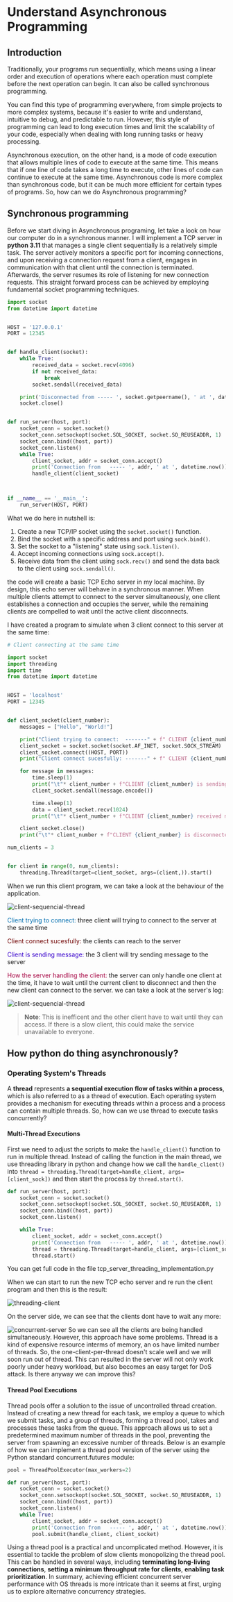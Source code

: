 # Understand Asynchronous Programming


## Introduction
Traditionally, your programs run sequentially, which means using a linear order and execution of operations where each operation must complete before the next operation can begin. It can also be called synchronous programming.

You can find this type of programming everywhere, from simple projects to more complex systems, because it's easier to write and understand, intuitive to debug, and predictable to run. However, this style of programming can lead to long execution times and limit the scalability of your code, especially when dealing with long running tasks or heavy processing.

Asynchronous execution, on the other hand, is a mode of code execution that allows multiple lines of code to execute at the same time. This means that if one line of code takes a long time to execute, other lines of code can continue to execute at the same time. Asynchronous code is more complex than synchronous code, but it can be much more efficient for certain types of programs. So, how can we do Asynchronous programming?

## Synchronous programming
Before we start diving in Asynchronous programing, let take a look on how our computer do in a synchronous manner. I will implement a TCP server in __python 3.11__ that manages a single client sequentially is a relatively simple task. The server actively monitors a specific port for incoming connections, and upon receiving a connection request from a client, engages in communication with that client until the connection is terminated. Afterwards, the server resumes its role of listening for new connection requests. This straight forward process can be achieved by employing fundamental socket programming techniques.

```python
import socket
from datetime import datetime


HOST = '127.0.0.1'
PORT = 12345


def handle_client(socket):
    while True:
        received_data = socket.recv(4096)
        if not received_data:
            break
        socket.sendall(received_data)

    print('Disconnected from ----- ', socket.getpeername(), ' at ', datetime.now())
    socket.close()


def run_server(host, port):
    socket_conn = socket.socket()
    socket_conn.setsockopt(socket.SOL_SOCKET, socket.SO_REUSEADDR, 1)
    socket_conn.bind((host, port))
    socket_conn.listen()
    while True:
        client_socket, addr = socket_conn.accept()
        print('Connection from   ----- ', addr, ' at ', datetime.now())
        handle_client(client_socket)



if __name__ == '__main__':
    run_server(HOST, PORT)
```

What we do here in nutshell is:

1. Create a new TCP/IP socket using the `socket.socket()` function.
2. Bind the socket with a specific address and port using `sock.bind()`.
3. Set the socket to a "listening" state using `sock.listen()`.
4. Accept incoming connections using `sock.accept()`.
5. Receive data from the client using `sock.recv()` and send the data back to the client using `sock.sendall()`.

the code will create a basic TCP Echo server in my local machine. By design, this echo server will behave in a synchronous manner. When multiple clients attempt to connect to the server simultaneously, one client establishes a connection and occupies the server, while the remaining clients are compelled to wait until the active client disconnects.

I have created a program to simulate when 3 client connect to this server at the same time:

```python
# Client connecting at the same time

import socket
import threading
import time
from datetime import datetime


HOST = 'localhost'
PORT = 12345


def client_socket(client_number):
    messages = ["Hello", "World!"]

    print("Client trying to connect:  -------" + f" CLIENT {client_number}", ' at ', datetime.now())
    client_socket = socket.socket(socket.AF_INET, socket.SOCK_STREAM)
    client_socket.connect((HOST, PORT))
    print("Client connect sucesfully: -------" + f" CLIENT {client_number}", ' at ', datetime.now())

    for message in messages:
        time.sleep(1)
        print("\t"* client_number + f"CLIENT {client_number} is sending message: {message}", ' at ', datetime.now())
        client_socket.sendall(message.encode())

        time.sleep(1)
        data = client_socket.recv(1024)
        print("\t"* client_number + f"CLIENT {client_number} received message: {data}", ' at ', datetime.now())

    client_socket.close()
    print("\t"* client_number + f"CLIENT {client_number} is disconnected", ' at ', datetime.now())

num_clients = 3


for client in range(0, num_clients):
    threading.Thread(target=client_socket, args=(client,)).start()
```

When we run this client program, we can take a look at the behaviour of the application.

![client-sequencial-thread](media/sequencial-client.drawio.png)

<span style='color: #006EAF;'> Client trying to connect:</span> three client will trying to connect to the server at the same time

<span style='color: #6F0000;'> Client connect sucesfully:</span> the clients can reach to the server

<span style='color: #3700CC;'> Client is sending message:</span> the 3 client will try sending message to the server

<span style='color: #a50040;'> How the server handling the client:</span> the server can only handle one client at the time, it have to wait until the current client to disconnect and then the new client can connect to the server. we can take a look at the server's log:

![client-sequencial-thread](media/sequencial-server.png)

> **Note**: This is inefficent and the other client have to wait until they can access. If there is a slow client, this could make the service unavailable to everyone.

## How python do thing asynchronously?

### Operating System's Threads

A **thread** represents **a sequential execution flow of tasks within a process**, which is also referred to as a thread of execution. Each operating system provides a mechanism for executing threads within a process and a process can contain multiple threads. So, how can we use thread to execute tasks concurrently?

#### Multi-Thread Executions

First we need to adjust the scripts to make the `handle_client()` function to run in multiple thread. Instead of calling the function in the main thread, we use threading library in python and change how we call the `handle_client()` into  `thread = threading.Thread(target=handle_client, args=[client_sock])` and then start the process by `thread.start()`.

```python
def run_server(host, port):
    socket_conn = socket.socket()
    socket_conn.setsockopt(socket.SOL_SOCKET, socket.SO_REUSEADDR, 1)
    socket_conn.bind((host, port))
    socket_conn.listen()

    while True:
        client_socket, addr = socket_conn.accept()
        print('Connection from   ----- ', addr, ' at ', datetime.now())
        thread = threading.Thread(target=handle_client, args=[client_socket])
        thread.start()

```
You can get full code in the file tcp_server_threading_implementation.py

When we can start to run the new TCP echo server and re run the client program and then this is the result:


![threading-client](media/threading-client.drawio.png)

On the server side, we can see that the clients dont have to wait any more:

![concurrent-server](media/concurrent-server.png)
So we can see all the clients are being handled simultaneously. However, this approach have some problems. Thread is a kind of expensive resource interms of memory, an os have limited number of threads. So, the one-client-per-thread doesn't scale well and we will soon run out of thread. This can resulted in the server will not only work poorly under heavy workload, but also becomes an easy target for DoS attack. Is there anyway we can improve this?

#### Thread Pool Executions

Thread pools offer a solution to the issue of uncontrolled thread creation. Instead of creating a new thread for each task, we employ a queue to which we submit tasks, and a group of threads, forming a thread pool, takes and processes these tasks from the queue. This approach allows us to set a predetermined maximum number of threads in the pool, preventing the server from spawning an excessive number of threads. Below is an example of how we can implement a thread pool version of the server using the Python standard concurrent.futures module:

```python
pool = ThreadPoolExecutor(max_workers=2)

def run_server(host, port):
    socket_conn = socket.socket()
    socket_conn.setsockopt(socket.SOL_SOCKET, socket.SO_REUSEADDR, 1)
    socket_conn.bind((host, port))
    socket_conn.listen()
    while True:
        client_socket, addr = socket_conn.accept()
        print('Connection from   ----- ', addr, ' at ', datetime.now())
        pool.submit(handle_client, client_socket)
```

Using a thread pool is a practical and uncomplicated method. However, it is essential to tackle the problem of slow clients monopolizing the thread pool. This can be handled in several ways, including **terminating long-living connections**, **setting a minimum throughput rate for clients**, **enabling task prioritization**. In summary, achieving efficient concurrent server performance with OS threads is more intricate than it seems at first, urging us to explore alternative concurrency strategies.









